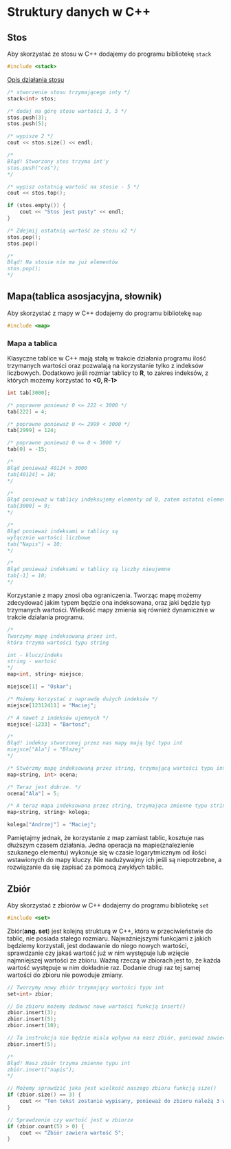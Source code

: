 # Struktury danych w C++

## Stos
Aby skorzystać ze stosu w C++ dodajemy do programu bibliotekę `stack`

```cpp
#include <stack>
```

[Opis działania stosu](/struktury%20danych/readme.md#Stos)

```cpp
/* stworzenie stosu trzymającego inty */
stack<int> stos;

/* dodaj na górę stosu wartości 3, 5 */
stos.push(3);
stos.push(5);

/* wypisze 2 */
cout << stos.size() << endl;

/*
Błąd! Stworzony stos trzyma int'y
stos.push("coś");
*/

/* wypisz ostatnią wartość na stosie - 5 */
cout << stos.top();

if (stos.empty()) {
    cout << "Stos jest pusty" << endl;
}

/* Zdejmij ostatnią wartość ze stosu x2 */
stos.pop();
stos.pop()

/*
Błąd! Na stosie nie ma już elementów 
stos.pop();
*/
```


## Mapa(tablica asosjacyjna, słownik)

Aby skorzystać z mapy w C++ dodajemy do programu bibliotekę `map`

```cpp
#include <map>
```
### Mapa a tablica

Klasyczne tablice w C++ mają stałą w trakcie działania programu ilość trzymanych wartości oraz pozwalają na korzystanie tylko z indeksów liczbowych. Dodatkowo jeśli rozmiar tablicy to **R**, to zakres indeksów, z których możemy korzystać to **<0, R-1>**

```cpp
int tab[3000];

/* poprawne ponieważ 0 <= 222 < 3000 */
tab[222] = 4; 

/* poprawne ponieważ 0 <= 2999 < 3000 */
tab[2999] = 124; 

/* poprawne ponieważ 0 <= 0 < 3000 */
tab[0] = -15; 

/*
Błąd ponieważ 40124 > 3000
tab[40124] = 10;
*/

/*
Błąd ponieważ w tablicy indeksujemy elementy od 0, zatem ostatni element w tej tablicy ma indeks 2999
tab[3000] = 9;
*/

/*
Błąd ponieważ indeksami w tablicy są 
wyłącznie wartości liczbowe
tab["Napis"] = 10;
*/

/*
Błąd ponieważ indeksami w tablicy są liczby nieujemne
tab[-1] = 10;
*/
```
Korzystanie z mapy znosi oba ograniczenia. Tworząc mapę możemy zdecydować jakim typem będzie ona indeksowana, oraz
jaki będzie typ trzymanych wartości. Wielkość mapy zmienia się również dynamicznie w trakcie działania programu.

```cpp
/*
Tworzymy mapę indeksowaną przez int, 
która trzyma wartości typu string

int - klucz/indeks
string - wartość
*/
map<int, string> miejsce;

miejsce[1] = "Oskar";

/* Możemy korzystać z naprawdę dużych indeksów */
miejsce[12312411] = "Maciej";

/* A nawet z indeksów ujemnych */ 
miejsce[-1233] = "Bartosz";

/*
Błąd! indeksy stworzonej przez nas mapy mają być typu int 
miejsce["Ala"] = "Błażej"
*/

/* Stwórzmy mapę indeksowaną przez string, trzymającą wartości typu int */
map<string, int> ocena;

/* Teraz jest dobrze. */
ocena["Ala"] = 5;

/* A teraz mapa indeksowana przez string, trzymająca zmienne typu string */
map<string, string> kolega;

kolega["Andrzej"] = "Maciej";
```

Pamiętajmy jednak, że korzystanie z map zamiast tablic, kosztuje nas dłuższym czasem działania. Jedna operacja na mapie(znalezienie szukanego elementu) wykonuje się w czasie logarytmicznym od ilości wstawionych do mapy kluczy.
Nie nadużywajmy ich jeśli są niepotrzebne, a rozwiązanie da się zapisać za pomocą zwykłych tablic.

## Zbiór

Aby skorzystać z zbiorów w C++ dodajemy do programu bibliotekę `set`

```cpp
#include <set>
```

Zbiór(**ang. set**) jest kolejną strukturą w C++, która w przeciwieństwie do tablic, nie posiada stałego rozmiaru.
Najważniejszymi funkcjami z jakich będziemy korzystali, jest dodawanie do niego nowych wartości, sprawdzanie czy jakaś wartość już w nim występuje lub wzięcie najmniejszej wartości ze zbioru.
Ważną rzeczą w zbiorach jest to, że każda wartość występuje w nim dokładnie raz. Dodanie drugi raz tej samej wartości do zbioru nie powoduje zmiany.


```cpp
// Tworzymy nowy zbiór trzymający wartości typu int
set<int> zbior;

// Do zbioru możemy dodawać nowe wartości funkcją insert()
zbior.insert(3);
zbior.insert(5);
zbior.insert(10);

// Ta instrukcja nie będzie miala wpływu na nasz zbiór, ponieważ zawiera on już wartość 5
zbior.insert(5);

/* 
Błąd! Nasz zbiór trzyma zmienne typu int
zbiór.insert("napis");
*/

// Możemy sprawdzić jaka jest wielkość naszego zbioru funkcją size()
if (zbior.size() == 3) {
    cout << "Ten tekst zostanie wypisany, ponieważ do zbioru należą 3 wartości: 3, 5, 10";
}

// Sprawdzenie czy wartość jest w zbiorze
if (zbior.count(5) > 0) {
    cout << "Zbiór zawiera wartość 5";
}

```